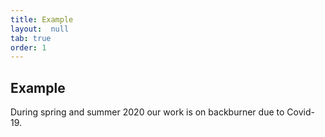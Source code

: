 ```yaml
---
title: Example
layout:  null
tab: true
order: 1
---
```


## Example

During spring and summer 2020 our work is on backburner due to Covid-19.
